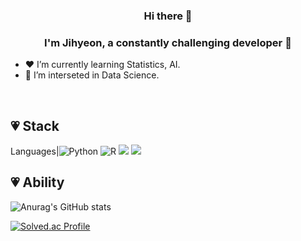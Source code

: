 ### <div align="center">Hi there 👋
### <div align="center">I'm Jihyeon, a constantly challenging developer 🥰</div>  

-  ❤️ I’m currently learning Statistics, AI.  
-  🧡 I’m interseted in Data Science.  

<br/>  
  
## 💗 Stack
  Languages|![Python](https://img.shields.io/badge/python-3670A0?style=for-the-badge&logo=python&logoColor=ffdd54) ![R](https://img.shields.io/badge/r-%23276DC3.svg?style=for-the-badge&logo=r&logoColor=white) <img src="https://img.shields.io/badge/c++-%2300599C.svg?style=for-the-badge&logo=c%2B%2B&logoColor=white"/>
<img src="https://img.shields.io/badge/c%23-%23239120.svg?style=for-the-badge&logo=c-sharp&logoColor=white"/>

## 💗 Ability  
![Anurag's GitHub stats](https://github-readme-stats.vercel.app/api?username=jihyeon4028&&show_icons=true&theme=prussian) 

[![Solved.ac Profile](http://mazassumnida.wtf/api/generate_badge?boj=jihyeon428)](https://solved.ac/jihyeon428)
